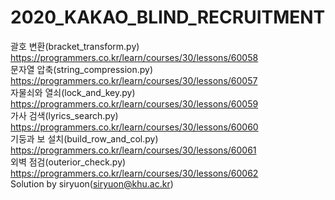 # 2020_KAKAO_BLIND_RECRUITMENT
 괄호 변환(bracket_transform.py) https://programmers.co.kr/learn/courses/30/lessons/60058  
 문자열 압축(string_compression.py) https://programmers.co.kr/learn/courses/30/lessons/60057  
 자물쇠와 열쇠(lock_and_key.py) https://programmers.co.kr/learn/courses/30/lessons/60059  
 가사 검색(lyrics_search.py) https://programmers.co.kr/learn/courses/30/lessons/60060  
 기둥과 보 설치(build_row_and_col.py) https://programmers.co.kr/learn/courses/30/lessons/60061  
 외벽 점검(outerior_check.py) https://programmers.co.kr/learn/courses/30/lessons/60062  
 Solution by siryuon(siryuon@khu.ac.kr)
